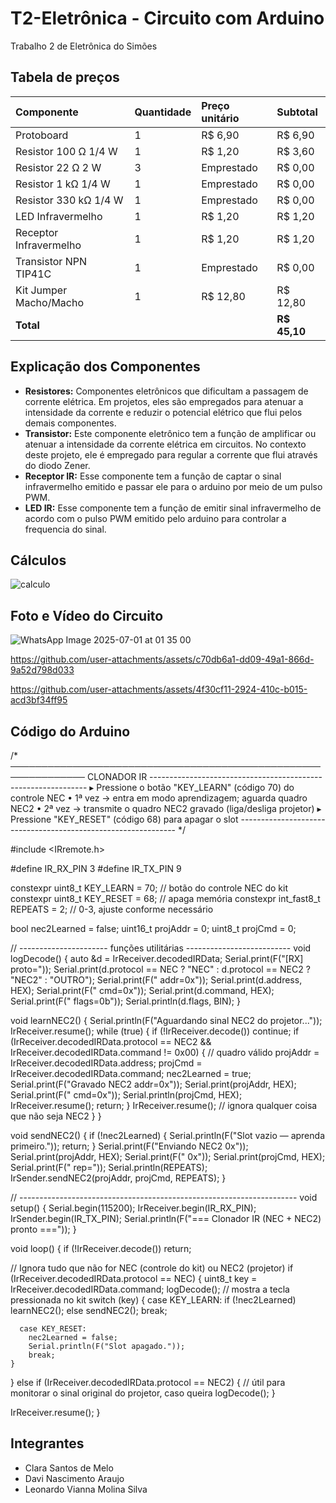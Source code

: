 # T2-Eletrônica - Circuito com Arduino
Trabalho 2 de Eletrônica do Simões

## Tabela de preços

| Componente | Quantidade | Preço unitário | Subtotal |
| :--- | :--- | :--- | :--- |
| Protoboard | 1 | R$ 6,90 | R$ 6,90 |
| Resistor 100 Ω 1/4 W | 1 | R$ 1,20 | R$ 3,60 |
| Resistor 22 Ω 2 W | 3 | Emprestado | R$ 0,00 |
| Resistor 1 kΩ 1/4 W | 1 | Emprestado | R$ 0,00 |
| Resistor 330 kΩ 1/4 W | 1 | Emprestado | R$ 0,00 |
| LED Infravermelho | 1 | R$ 1,20 | R$ 1,20 |
| Receptor Infravermelho | 1 | R$ 1,20 | R$ 1,20 |
| Transistor NPN TIP41C | 1 | Emprestado | R$ 0,00 |
| Kit Jumper Macho/Macho | 1 | R$ 12,80 | R$ 12,80 |
| **Total** | | | **R$ 45,10** |

## Explicação dos Componentes

* **Resistores:** Componentes eletrônicos que dificultam a passagem de corrente elétrica. Em projetos, eles são empregados para atenuar a intensidade da corrente e reduzir o potencial elétrico que flui pelos demais componentes.
* **Transistor:** Este componente eletrônico tem a função de amplificar ou atenuar a intensidade da corrente elétrica em circuitos. No contexto deste projeto, ele é empregado para regular a corrente que flui através do diodo Zener.
* **Receptor IR:** Esse componente tem a função de captar o sinal infravermelho emitido e passar ele para o arduino por meio de um pulso PWM.
* **LED IR:** Esse componente tem a função de emitir sinal infravermelho de acordo com o pulso PWM emitido pelo arduino para controlar a frequencia do sinal.
## Cálculos

![calculo](https://github.com/user-attachments/assets/24644876-72a1-4545-81ac-5633578a4635)

## Foto e Vídeo do Circuito

![WhatsApp Image 2025-07-01 at 01 35 00](https://github.com/user-attachments/assets/1f8ea21a-e3fe-4de8-b6ce-d500fbe41903)

https://github.com/user-attachments/assets/c70db6a1-dd09-49a1-866d-9a52d798d033

https://github.com/user-attachments/assets/4f30cf11-2924-410c-b015-acd3bf34ff95

## Código do Arduino

/*  ──────────────────────────────────────────────────────────────
                           CLONADOR IR
    --------------------------------------------------------------
    ▸ Pressione o botão "KEY_LEARN" (código 70) do controle NEC
      • 1ª vez  → entra em modo aprendizagem; aguarda quadro NEC2
      • 2ª vez  → transmite o quadro NEC2 gravado (liga/desliga projetor)
    ▸ Pressione "KEY_RESET" (código 68) para apagar o slot
    -------------------------------------------------------------- */

#include <IRremote.h>

#define IR_RX_PIN    3
#define IR_TX_PIN    9

constexpr uint8_t KEY_LEARN = 70;   // botão do controle NEC do kit
constexpr uint8_t KEY_RESET = 68;   // apaga memória
constexpr int_fast8_t REPEATS = 2;  // 0-3, ajuste conforme necessário


bool     nec2Learned = false;
uint16_t projAddr    = 0;
uint8_t  projCmd     = 0;

// ---------------------- funções utilitárias --------------------------
void logDecode() {
  auto &d = IrReceiver.decodedIRData;
  Serial.print(F("[RX] proto="));
  Serial.print(d.protocol == NEC        ? "NEC" :
               d.protocol == NEC2       ? "NEC2" : "OUTRO");
  Serial.print(F(" addr=0x")); Serial.print(d.address, HEX);
  Serial.print(F(" cmd=0x"));  Serial.print(d.command, HEX);
  Serial.print(F(" flags=0b")); Serial.println(d.flags, BIN);
}

void learnNEC2() {
  Serial.println(F("Aguardando sinal NEC2 do projetor..."));
  IrReceiver.resume();
  while (true) {
    if (!IrReceiver.decode()) continue;
    if (IrReceiver.decodedIRData.protocol == NEC2 &&
        IrReceiver.decodedIRData.command != 0x00) {
      // quadro válido
      projAddr    = IrReceiver.decodedIRData.address;
      projCmd     = IrReceiver.decodedIRData.command;
      nec2Learned = true;
      Serial.print(F("Gravado NEC2 addr=0x")); Serial.print(projAddr, HEX);
      Serial.print(F(" cmd=0x"));              Serial.println(projCmd, HEX);
      IrReceiver.resume();
      return;
    }
    IrReceiver.resume();   // ignora qualquer coisa que não seja NEC2
  }
}

void sendNEC2() {
  if (!nec2Learned) {
    Serial.println(F("Slot vazio — aprenda primeiro."));
    return;
  }
  Serial.print(F("Enviando NEC2 0x")); Serial.print(projAddr, HEX);
  Serial.print(F(" 0x"));              Serial.print(projCmd, HEX);
  Serial.print(F(" rep="));            Serial.println(REPEATS);
  IrSender.sendNEC2(projAddr, projCmd, REPEATS);
}

// ---------------------------------------------------------------------
void setup() {
  Serial.begin(115200);
  IrReceiver.begin(IR_RX_PIN);
  IrSender.begin(IR_TX_PIN);
  Serial.println(F("=== Clonador IR (NEC + NEC2) pronto ==="));
}

void loop() {
  if (!IrReceiver.decode()) return;

  // Ignora tudo que não for NEC (controle do kit) ou NEC2 (projetor)
  if (IrReceiver.decodedIRData.protocol == NEC) {
    uint8_t key = IrReceiver.decodedIRData.command;
    logDecode();                // mostra a tecla pressionada no kit
    switch (key) {
      case KEY_LEARN:
        if (!nec2Learned) learnNEC2();
        else              sendNEC2();
        break;

      case KEY_RESET:
        nec2Learned = false;
        Serial.println(F("Slot apagado."));
        break;
    }
  }
  else if (IrReceiver.decodedIRData.protocol == NEC2) {
    // útil para monitorar o sinal original do projetor, caso queira
    logDecode();
  }

  IrReceiver.resume();
}


## Integrantes

* Clara Santos de Melo
* Davi Nascimento Araujo
* Leonardo Vianna Molina Silva

